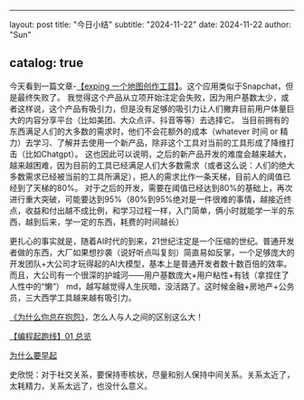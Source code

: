 ---
layout:     post
title:      "今日小结"
subtitle:   "2024-11-22"
date:       2024-11-22
author:     "Sun"

catalog: true
----
今天看到一篇文章-[【exping 一个地图创作工具】](https://clu.so/blog/10950-days)。这个应用类似于Snapchat，但是最终失败了。
我觉得这个产品从立项开始注定会失败，因为用户基数太少，或者这样说，这个产品有吸引力，但是没有足够的吸引力让人们撇弃目前用户体量巨大的内容分享平台（比如美团、大众点评、抖音等等）去选择它。
当目前拥有的东西满足人们的大多数的需求时，他们不会花额外的成本（whatever 时间 or 精力）去学习、了解并去使用一个新产品，除非这个工具对当前的工具形成了降维打击（比如Chatgpt）。
这也因此可以说明，之后的新产品开发的难度会越来越大，越来越困难，因为目前的工具已经满足人们大多数需求（或者这么说：人们的绝大多数需求已经被当前的工具所满足），把人的需求比作一条天梯，目前人的阈值已经到了天梯的80%。
对于之后的开发，需要在阈值已经达到80%的基础上，再次进行重大突破，可能要达到95%（80%到95%绝对是一件很难的事情，越接近终点，收益和付出越不成比例，和学习过程一样，入门简单，俩小时就能学一半的东西，越到后来，学一定的东西，耗费的时间越长）


更扎心的事实就是，随着AI时代的到来，21世纪注定是一个压缩的世纪。普通开发者做的东西，大厂如果想抄袭（说好听点叫复刻）简直易如反掌，一个足够庞大的开发团队+大公司才玩得起的AI大模型，基本上是普通开发者数十数百倍的效率。而且，大公司有一个很深的护城河——用户基数庞大+用户粘性+有钱（拿捏住了人性中的“懒”）
md，越写越觉得人生灰暗，没活路了。这时候金融+房地产+公务员，三大西学工具越来越有吸引力。



[《为什么你总在抱怨》](https://wdxtub.com/qa/why-complain/2013/08/29/)，怎么人与人之间的区别这么大！

[【编程起跑线】01 总览](https://wdxtub.com/psl/psl-01/2016/01/22/)

[为什么要早起](https://wdxtub.com/qa/why-get-up-early/2013/11/30/)

史欣悦：对于社交关系，要保持枣核状，尽量和别人保持中间关系。关系太近了，太耗精力，关系太远了，也没什么意义。